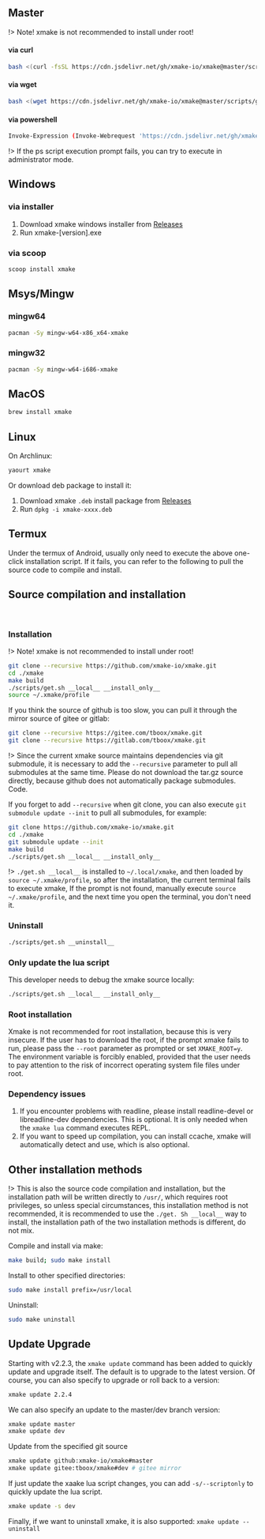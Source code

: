 ## Master

!> Note! xmake is not recommended to install under root!

#### via curl

```bash
bash <(curl -fsSL https://cdn.jsdelivr.net/gh/xmake-io/xmake@master/scripts/get.sh)
```

#### via wget

```bash
bash <(wget https://cdn.jsdelivr.net/gh/xmake-io/xmake@master/scripts/get.sh -O -)
```

#### via powershell

```bash
Invoke-Expression (Invoke-Webrequest 'https://cdn.jsdelivr.net/gh/xmake-io/xmake@master/scripts/get.ps1' -UseBasicParsing).Content
```

!> If the ps script execution prompt fails, you can try to execute in administrator mode.

## Windows

### via installer

1. Download xmake windows installer from [Releases](https://github.com/xmake-io/xmake/releases)
2. Run xmake-[version].exe

### via scoop

```bash
scoop install xmake
```

## Msys/Mingw

### mingw64

```bash
pacman -Sy mingw-w64-x86_x64-xmake
```

### mingw32

```bash
pacman -Sy mingw-w64-i686-xmake
```

## MacOS

```bash
brew install xmake
```

## Linux

On Archlinux:

```bash
yaourt xmake
```

Or download deb package to install it:

1. Download xmake `.deb` install package from [Releases](https://github.com/xmake-io/xmake/releases) 
2. Run `dpkg -i xmake-xxxx.deb`

## Termux

Under the termux of Android, usually only need to execute the above one-click installation script. If it fails, you can refer to the following to pull the source code to compile and install.

## Source compilation and installation
 
### Installation

!> Note! xmake is not recommended to install under root!

```bash
git clone --recursive https://github.com/xmake-io/xmake.git
cd ./xmake
make build
./scripts/get.sh __local__ __install_only__
source ~/.xmake/profile
```

If you think the source of github is too slow, you can pull it through the mirror source of gitee or gitlab: 

```bash
git clone --recursive https://gitee.com/tboox/xmake.git
git clone --recursive https://gitlab.com/tboox/xmake.git
```

!> Since the current xmake source maintains dependencies via git submodule, it is necessary to add the `--recursive` parameter to pull all submodules at the same time. Please do not download the tar.gz source directly, because github does not automatically package submodules. Code.

If you forget to add `--recursive` when git clone, you can also execute `git submodule update --init` to pull all submodules, for example:

```bash
git clone https://github.com/xmake-io/xmake.git
cd ./xmake
git submodule update --init
make build
./scripts/get.sh __local__ __install_only__
```

!> `./get.sh __local__` is installed to `~/.local/xmake`, and then loaded by `source ~/.xmake/profile`, so after the installation, the current terminal fails to execute xmake, If the prompt is not found, manually execute `source ~/.xmake/profile`, and the next time you open the terminal, you don't need it.

### Uninstall

```bash
./scripts/get.sh __uninstall__
```

### Only update the lua script

This developer needs to debug the xmake source locally:

```bash
./scripts/get.sh __local__ __install_only__
```

### Root installation

Xmake is not recommended for root installation, because this is very insecure. If the user has to download the root, if the prompt xmake fails to run, please pass the `--root` parameter as prompted or set `XMAKE_ROOT=y`. The environment variable is forcibly enabled, provided that the user needs to pay attention to the risk of incorrect operating system file files under root.

### Dependency issues

1. If you encounter problems with readline, please install readline-devel or libreadline-dev dependencies. This is optional. It is only needed when the `xmake lua` command executes REPL.
2. If you want to speed up compilation, you can install ccache, xmake will automatically detect and use, which is also optional.

## Other installation methods

!> This is also the source code compilation and installation, but the installation path will be written directly to `/usr/`, which requires root privileges, so unless special circumstances, this installation method is not recommended, it is recommended to use the `./get. Sh __local__` way to install, the installation path of the two installation methods is different, do not mix.

Compile and install via make:

```bash
make build; sudo make install
```

Install to other specified directories:

```bash
sudo make install prefix=/usr/local
```

Uninstall:

```bash
sudo make uninstall
```

## Update Upgrade

Starting with v2.2.3, the `xmake update` command has been added to quickly update and upgrade itself. The default is to upgrade to the latest version. Of course, you can also specify to upgrade or roll back to a version:

```bash
xmake update 2.2.4
```

We can also specify an update to the master/dev branch version:

```bash
xmake update master
xmake update dev
```

Update from the specified git source

```bash
xmake update github:xmake-io/xmake#master
xmake update gitee:tboox/xmake#dev # gitee mirror
```

If just update the xaake lua script changes, you can add `-s/--scriptonly` to quickly update the lua script.

```bash
xmake update -s dev
```

Finally, if we want to uninstall xmake, it is also supported: `xmake update --uninstall`

